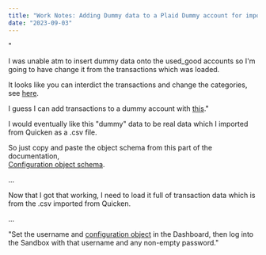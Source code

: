 ```yaml
---
title: "Work Notes: Adding Dummy data to a Plaid Dummy account for import with Plaid API"
date: "2023-09-03"
---
```


"

I was unable atm to insert dummy data onto the used\_good accounts so I'm going to have change it from the transactions which was loaded.

It looks like you can interdict the transactions and change the categories, see [here](https://plaid.com/blog/transactions-categorization-taxonomy/).

I guess I can add transactions to a dummy account with [this](https://plaid.com/docs/sandbox/user-custom/)."

I would eventually like this "dummy" data to be real data which I imported from Quicken as a .csv file.

So just copy and paste the object schema from this part of the documentation,  
[Configuration object schema](https://plaid.com/docs/sandbox/user-custom/#configuration-object-schema).

...

Now that I got that working, I need to load it full of transaction data which is from the .csv imported from Quicken.

...

"Set the username and [configuration object](https://plaid.com/docs/sandbox/user-custom/#configuration-object-schema) in the Dashboard, then log into the Sandbox with that username and any non-empty password."
